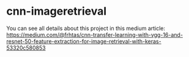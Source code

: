 # cnn-imageretrieval
You can see all details about this project in this medium article: 
https://medium.com/@frhtas/cnn-transfer-learning-with-vgg-16-and-resnet-50-feature-extraction-for-image-retrieval-with-keras-53320c580853
